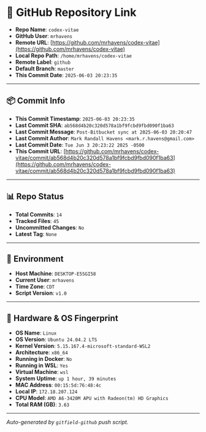 # 🔗 GitHub Repository Link

- **Repo Name**: `codex-vitae`
- **GitHub User**: `mrhavens`
- **Remote URL**: [https://github.com/mrhavens/codex-vitae](https://github.com/mrhavens/codex-vitae)
- **Local Repo Path**: `/home/mrhavens/codex-vitae`
- **Remote Label**: `github`
- **Default Branch**: `master`
- **This Commit Date**: `2025-06-03 20:23:35`

---

## 📦 Commit Info

- **This Commit Timestamp**: `2025-06-03 20:23:35`
- **Last Commit SHA**: `ab568d4b20c320d578a1bf9fcbd9fbd090f1ba63`
- **Last Commit Message**: `Post-Bitbucket sync at 2025-06-03 20:20:47`
- **Last Commit Author**: `Mark Randall Havens <mark.r.havens@gmail.com>`
- **Last Commit Date**: `Tue Jun 3 20:23:22 2025 -0500`
- **This Commit URL**: [https://github.com/mrhavens/codex-vitae/commit/ab568d4b20c320d578a1bf9fcbd9fbd090f1ba63](https://github.com/mrhavens/codex-vitae/commit/ab568d4b20c320d578a1bf9fcbd9fbd090f1ba63)

---

## 📊 Repo Status

- **Total Commits**: `14`
- **Tracked Files**: `45`
- **Uncommitted Changes**: `No`
- **Latest Tag**: `None`

---

## 🧭 Environment

- **Host Machine**: `DESKTOP-E5SGI58`
- **Current User**: `mrhavens`
- **Time Zone**: `CDT`
- **Script Version**: `v1.0`

---

## 🧬 Hardware & OS Fingerprint

- **OS Name**: `Linux`
- **OS Version**: `Ubuntu 24.04.2 LTS`
- **Kernel Version**: `5.15.167.4-microsoft-standard-WSL2`
- **Architecture**: `x86_64`
- **Running in Docker**: `No`
- **Running in WSL**: `Yes`
- **Virtual Machine**: `wsl`
- **System Uptime**: `up 1 hour, 39 minutes`
- **MAC Address**: `00:15:5d:76:48:4c`
- **Local IP**: `172.18.207.124`
- **CPU Model**: `AMD A6-3420M APU with Radeon(tm) HD Graphics`
- **Total RAM (GB)**: `3.63`

---

_Auto-generated by `gitfield-github` push script._
